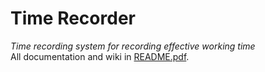 # Time Recorder
*Time recording system for recording effective working time*  
All documentation and wiki in [README.pdf](https://github.com/sergio-santiago/time-recorder/blob/master/README.pdf).
